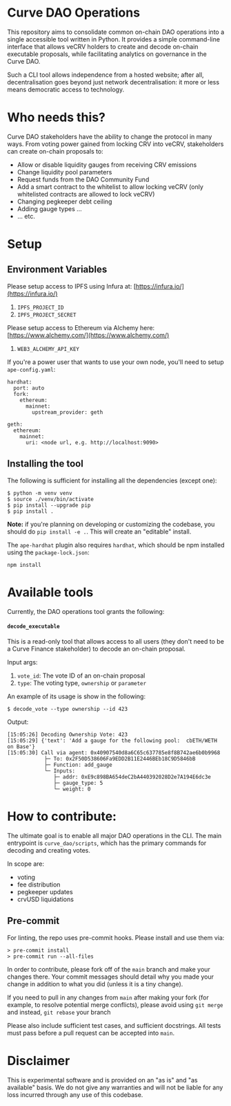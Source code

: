 # Curve DAO Operations

This repository aims to consolidate common on-chain DAO operations into a single accessible tool written in Python.  It provides a simple command-line interface that allows veCRV holders to create and decode on-chain executable proposals, while facilitating analytics on governance in the Curve DAO.

Such a CLI tool allows independence from a hosted website; after all, decentralisation goes beyond just network decentralisation: it more or less means democratic access to technology.


# Who needs this?

Curve DAO stakeholders have the ability to change the protocol in many ways.  From voting power gained from locking CRV into veCRV, stakeholders can create on-chain proposals to: 

- Allow or disable liquidity gauges from receiving CRV emissions
- Change liquidity pool parameters
- Request funds from the DAO Community Fund
- Add a smart contract to the whitelist to allow locking veCRV (only whitelisted contracts are allowed to lock veCRV)
- Changing pegkeeper debt ceiling
- Adding gauge types ...
- ... etc.


# Setup

## Environment Variables

Please setup access to IPFS using Infura at: [https://infura.io/](https://infura.io/)

1. `IPFS_PROJECT_ID`
2. `IPFS_PROJECT_SECRET`

Please setup access to Ethereum via Alchemy here: [https://www.alchemy.com/](https://www.alchemy.com/)

1. `WEB3_ALCHEMY_API_KEY`

If you're a power user that wants to use your own node, you'll need to setup `ape-config.yaml`:

```
hardhat:
  port: auto
  fork:
    ethereum:
      mainnet:
        upstream_provider: geth

geth:
  ethereum:
    mainnet:
      uri: <node url, e.g. http://localhost:9090>
```

## Installing the tool

The following is sufficient for installing all the dependencies (except one):

```console
$ python -m venv venv
$ source ./venv/bin/activate
$ pip install --upgrade pip
$ pip install .
```

**Note:** if you're planning on developing or customizing the codebase, you should do `pip install -e .`.  This will create an "editable" install.

The `ape-hardhat` plugin also requires `hardhat`, which should be npm installed using the `package-lock.json`:

```
npm install
```


# Available tools

Currently, the DAO operations tool grants the following:

#### `decode_executable`

This is a read-only tool that allows access to all users (they don't need to be a Curve Finance stakeholder) to decode an on-chain proposal.

Input args:

1. `vote_id`: The vote ID of an on-chain proposal
1. `type`: The voting type, `ownership` or `parameter`

An example of its usage is show in the following:

```console
$ decode_vote --type ownership --id 423
```

Output:

```console
[15:05:26] Decoding Ownership Vote: 423
[15:05:29] {'text': 'Add a gauge for the following pool:  cbETH/WETH on Base'}
[15:05:30] Call via agent: 0x40907540d8a6C65c637785e8f8B742ae6b0b9968
            ├─ To: 0x2F50D538606Fa9EDD2B11E2446BEb18C9D5846bB
            ├─ Function: add_gauge
            └─ Inputs:
               ├─ addr: 0xE9c898BA654deC2bA440392028D2e7A194E6dc3e
               ├─ gauge_type: 5
               └─ weight: 0
```

# How to contribute:

The ultimate goal is to enable all major DAO operations in the CLI.  The main entrypoint is `curve_dao/scripts`, which has the primary commands for decoding and creating votes. 

In scope are:
- voting
- fee distribution
- pegkeeper updates
- crvUSD liquidations


## Pre-commit

For linting, the repo uses pre-commit hooks. Please install and use them via:

```
> pre-commit install
> pre-commit run --all-files
```

In order to contribute, please fork off of the `main` branch and make your changes there. Your commit messages should detail why you made your change in addition to what you did (unless it is a tiny change).

If you need to pull in any changes from `main` after making your fork (for example, to resolve potential merge conflicts), please avoid using `git merge` and instead, `git rebase` your branch

Please also include sufficient test cases, and sufficient docstrings. All tests must pass before a pull request can be accepted into `main`.

# Disclaimer

This is experimental software and is provided on an "as is" and "as available" basis. We do not give any warranties and will not be liable for any loss incurred through any use of this codebase.
